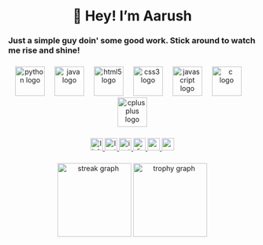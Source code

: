 <h1 align="center">👋 Hey! I’m Aarush</h1>

###

<h3 align="left">Just a simple guy doin' some good work. Stick around to watch me rise and shine!</h3>

###

<div align="center">
  <img src="https://skillicons.dev/icons?i=py" height="60" alt="python logo"  />
  <img width="12" />
  <img src="https://cdn.jsdelivr.net/gh/devicons/devicon/icons/java/java-original.svg" height="60" alt="java logo"  />
  <img width="12" />
  <img src="https://cdn.jsdelivr.net/gh/devicons/devicon/icons/html5/html5-original.svg" height="60" alt="html5 logo"  />
  <img width="12" />
  <img src="https://cdn.jsdelivr.net/gh/devicons/devicon/icons/css3/css3-original.svg" height="60" alt="css3 logo"  />
  <img width="12" />
  <img src="https://cdn.jsdelivr.net/gh/devicons/devicon/icons/javascript/javascript-original.svg" height="60" alt="javascript logo"  />
  <img width="12" />
  <img src="https://cdn.jsdelivr.net/gh/devicons/devicon/icons/c/c-original.svg" height="60" alt="c logo"  />
  <img width="12" />
  <img src="https://cdn.jsdelivr.net/gh/devicons/devicon/icons/cplusplus/cplusplus-original.svg" height="60" alt="cplusplus logo"  />
</div>

###

<div align="center">
  <a href="https://www.linkedin.com/in/sharmaaarush/" target="_blank">
  <img src="https://img.shields.io/static/v1?label=LinkedIn&message=Aarush%20Sharma&color=0077B5&logo=linkedin&logoColor=white&style=for-the-badge" height="25" alt="linkedin logo" />
  </a>
  <a href="https://leetcode.com/sharmaaarush/" target="_blank">
    <img src="https://img.shields.io/badge/LeetCode-FFA116?style=for-the-badge&logo=leetcode&logoColor=white" height="25" alt="leetcode logo" />
  </a>
  <a href="https://www.instagram.com/aarushsharmaaaa" target="_blank">
    <img src="https://img.shields.io/static/v1?message=Instagram&logo=instagram&label=&color=E4405F&logoColor=white&labelColor=&style=for-the-badge" height="25" alt="instagram logo" />
  </a>
  <a href="https://discord.com/users/1333897902627750072" target="_blank">
    <img src="https://img.shields.io/static/v1?message=Discord&logo=discord&label=&color=7289DA&logoColor=white&labelColor=&style=for-the-badge" height="25" alt="discord logo"  />
  </a>
  <a href="mailto:aarushsharma.work@gmail.com" target="_blank">
    <img src="https://img.shields.io/static/v1?message=Gmail&logo=gmail&label=&color=D14836&logoColor=white&labelColor=&style=for-the-badge" height="25" alt="gmail logo"  />
  </a>
  <a href="https://resume.aarushsharma.dev" target="_blank">
    <img src="https://img.shields.io/badge/Resume-101010?style=for-the-badge&logo=readthedocs&logoColor=white" height="25" alt="resume link" />
  </a>
</div>

###

<div align="center">
  <img src="https://streak-stats.demolab.com?user=sharmaaarush&locale=en&mode=daily&theme=dracula&hide_border=false&border_radius=5&order=3" height="150" alt="streak graph"  />
  <img src="https://github-profile-trophy.vercel.app?username=sharmaaarush&theme=dracula&column=-1&row=1&margin-w=8&margin-h=8&no-bg=false&no-frame=false&order=4" height="150" alt="trophy graph"  />
</div>
